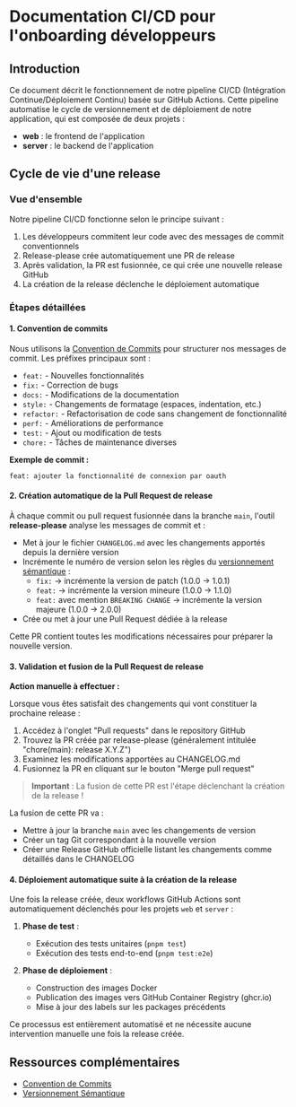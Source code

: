 # Documentation CI/CD pour l'onboarding développeurs

## Introduction

Ce document décrit le fonctionnement de notre pipeline CI/CD (Intégration Continue/Déploiement Continu) basée sur GitHub Actions. Cette pipeline automatise le cycle de versionnement et de déploiement de notre application, qui est composée de deux projets :
- **web** : le frontend de l'application
- **server** : le backend de l'application

## Cycle de vie d'une release

### Vue d'ensemble

Notre pipeline CI/CD fonctionne selon le principe suivant :

1. Les développeurs commitent leur code avec des messages de commit conventionnels
2. Release-please crée automatiquement une PR de release
3. Après validation, la PR est fusionnée, ce qui crée une nouvelle release GitHub
4. La création de la release déclenche le déploiement automatique

### Étapes détaillées

#### 1. Convention de commits

Nous utilisons la [Convention de Commits](https://www.conventionalcommits.org/) pour structurer nos messages de commit. Les préfixes principaux sont :

- `feat:` - Nouvelles fonctionnalités
- `fix:` - Correction de bugs
- `docs:` - Modifications de la documentation
- `style:` - Changements de formatage (espaces, indentation, etc.)
- `refactor:` - Refactorisation de code sans changement de fonctionnalité
- `perf:` - Améliorations de performance
- `test:` - Ajout ou modification de tests
- `chore:` - Tâches de maintenance diverses

**Exemple de commit :**
```
feat: ajouter la fonctionnalité de connexion par oauth
```

#### 2. Création automatique de la Pull Request de release

À chaque commit ou pull request fusionnée dans la branche `main`, l'outil **release-please** analyse les messages de commit et :

- Met à jour le fichier `CHANGELOG.md` avec les changements apportés depuis la dernière version
- Incrémente le numéro de version selon les règles du [versionnement sémantique](https://semver.org/) :
  - `fix:` → incrémente la version de patch (1.0.0 → 1.0.1)
  - `feat:` → incrémente la version mineure (1.0.0 → 1.1.0)
  - `feat:` avec mention `BREAKING CHANGE` → incrémente la version majeure (1.0.0 → 2.0.0)
- Crée ou met à jour une Pull Request dédiée à la release

Cette PR contient toutes les modifications nécessaires pour préparer la nouvelle version.

#### 3. Validation et fusion de la Pull Request de release

**Action manuelle à effectuer :**

Lorsque vous êtes satisfait des changements qui vont constituer la prochaine release :

1. Accédez à l'onglet "Pull requests" dans le repository GitHub
2. Trouvez la PR créée par release-please (généralement intitulée "chore(main): release X.Y.Z")
3. Examinez les modifications apportées au CHANGELOG.md
4. Fusionnez la PR en cliquant sur le bouton "Merge pull request"

> **Important** : La fusion de cette PR est l'étape déclenchant la création de la release !

La fusion de cette PR va :
- Mettre à jour la branche `main` avec les changements de version
- Créer un tag Git correspondant à la nouvelle version
- Créer une Release GitHub officielle listant les changements comme détaillés dans le CHANGELOG

#### 4. Déploiement automatique suite à la création de la release

Une fois la release créée, deux workflows GitHub Actions sont automatiquement déclenchés pour les projets `web` et `server` :

1. **Phase de test** :
   - Exécution des tests unitaires (`pnpm test`)
   - Exécution des tests end-to-end (`pnpm test:e2e`)

2. **Phase de déploiement** :
   - Construction des images Docker
   - Publication des images vers GitHub Container Registry (ghcr.io)
   - Mise à jour des labels sur les packages précédents

Ce processus est entièrement automatisé et ne nécessite aucune intervention manuelle une fois la release créée.

## Ressources complémentaires

- [Convention de Commits](https://www.conventionalcommits.org/)
- [Versionnement Sémantique](https://semver.org/)
